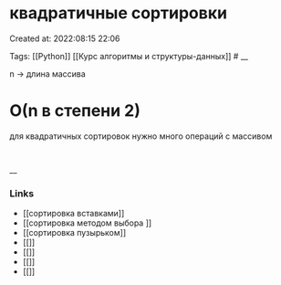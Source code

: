 # квадратичные сортировки

Created at: 2022:08:15 22:06

Tags: [[Python]] [[Курс алгоритмы и структуры-данных]]    #
__ 

n -> длина массива
# О(n в степени 2) 
для квадратичных сортировок нужно  много операций с массивом 
``` python 



```

__

### Links

- [[сортировка вставками]]
- [[сортировка методом выбора ]]
- [[сортировка пузырьком]]
- [[]]
- [[]]
- [[]]
- [[]]